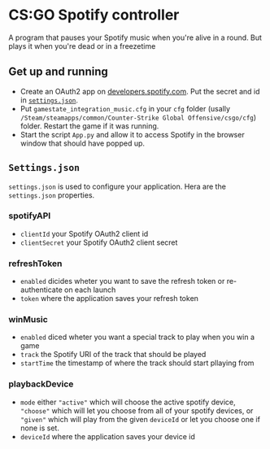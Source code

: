 # CS:GO Spotify controller

A program that pauses your Spotify music when you're alive in a round. But plays it when you're dead or in a freezetime

## Get up and running

- Create an OAuth2 app on [developers.spotify.com](https://developers.spotify.com). Put the secret and id in [`settings.json`](#settings.json).
- Put `gamestate_integration_music.cfg` in your `cfg` folder (usally `/Steam/steamapps/common/Counter-Strike Global Offensive/csgo/cfg`) folder. Restart the game if it was running.
- Start the script `App.py` and allow it to access Spotify in the browser window that should have popped up.

## `Settings.json`
`settings.json` is used to configure your application. Hera are the `settings.json` properties.

### spotifyAPI

- `clientId` your Spotify OAuth2 client id
- `clientSecret` your Spotify OAuth2 client secret

### refreshToken

- `enabled` dicides wheter you want to save the refresh token or re-authenticate on each launch
- `token` where the application saves your refresh token

### winMusic

- `enabled` diced wheter you want a special track to play when you win a game
- `track` the Spotify URI of the track that should be played
- `startTime` the timestamp of where the track should start pllaying from

### playbackDevice
- `mode` either `"active"` which will choose the active spotify device, `"choose"` which will let you choose from all of your spotify devices, or `"given"` which will play from the given `deviceId` or let you choose one if none is set.
- `deviceId` where the application saves your device id